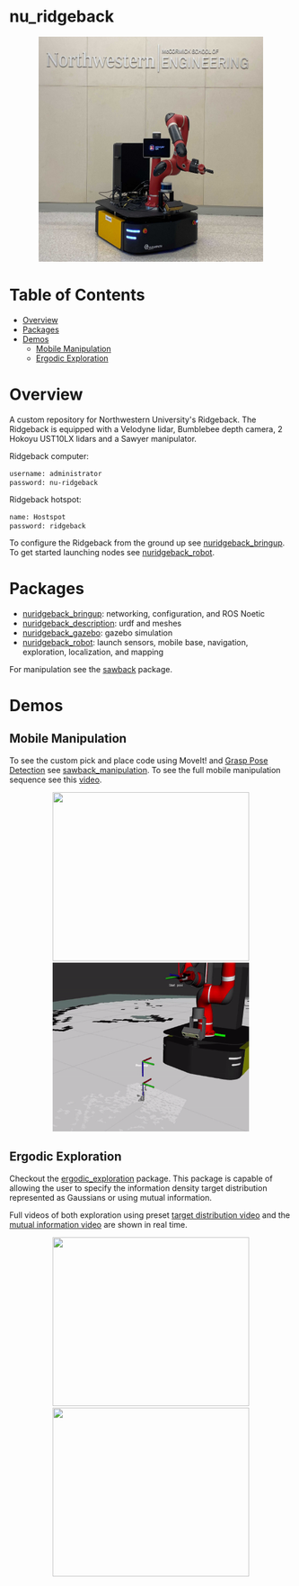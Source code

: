 # nu_ridgeback
<p align="center">
  <img src="/nuridgeback_robot/media/nurb1.jpg" width="400" height="400"/>
</p>


# Table of Contents
- [Overview](#Overview) </br>
- [Packages](#Packages) </br>
- [Demos](#Demos) </br>
  - [Mobile Manipulation](#Mobile-Manipulation) </br>
  - [Ergodic Exploration](#Ergodic-Exploration) </br>

# Overview
A custom repository for Northwestern University's Ridgeback. The Ridgeback is equipped with a Velodyne lidar, Bumblebee depth camera, 2 Hokoyu UST10LX lidars and a Sawyer manipulator.

Ridgeback computer:
```
username: administrator
password: nu-ridgeback
```

Ridgeback hotspot:
```
name: Hostspot
password: ridgeback
```

To configure the Ridgeback from the ground up see [nuridgeback_bringup](https://github.com/bostoncleek/nu_ridgeback/tree/master/nuridgeback_bringup). To get started launching nodes see
[nuridgeback_robot](https://github.com/bostoncleek/nu_ridgeback/tree/master/nuridgeback_robot).

# Packages
- [nuridgeback_bringup](https://github.com/bostoncleek/nu_ridgeback/tree/master/nuridgeback_bringup): networking, configuration, and ROS Noetic
- [nuridgeback_description](https://github.com/bostoncleek/nu_ridgeback/tree/master/nuridgeback_description): urdf and meshes
- [nuridgeback_gazebo](https://github.com/bostoncleek/nu_ridgeback/tree/master/nuridgeback_gazebo): gazebo simulation
- [nuridgeback_robot](https://github.com/bostoncleek/nu_ridgeback/tree/master/nuridgeback_robot): launch sensors, mobile base, navigation, exploration, localization, and mapping

For manipulation see the [sawback](https://github.com/bostoncleek/sawback) package.

# Demos
## Mobile Manipulation
To see the custom pick and place code using MoveIt! and [Grasp Pose Detection](https://github.com/atenpas/gpd) see [sawback_manipulation](https://github.com/bostoncleek/sawback/tree/master/sawback_manipulation). To see the full mobile manipulation sequence see this [video](https://youtu.be/iLyqu9EoNtY).

<p align="center">
  <img src="/nuridgeback_robot/media/ridgeback_pick.gif" width="350" height="300"/>
  <img src="/nuridgeback_robot/media/pick_rviz.gif" width="350" height="300"/>
</p>

## Ergodic Exploration
Checkout the [ergodic_exploration](https://github.com/bostoncleek/ergodic_exploration) package. This package is capable of allowing the user to specify the information density target distribution represented as Gaussians or using mutual information.

<!-- The user specified targets are shown in the left (bottom left corner) demo overlaying the occupancy grid in yellow. The mutual information map is show on the right (upper left corner) demo.  -->

Full videos of both exploration using preset [target distribution video](https://youtu.be/SmzaeUUY6QQ) and the [mutual information video](https://youtu.be/iYFPkeTlLi4) are shown in real time.

<p align="center">
  <img src="/nuridgeback_robot/media/two_targets.gif" width="350" height="300"/>
  <img src="/nuridgeback_robot/media/mi_atrium.gif" width="350" height="300"/>
</p>
